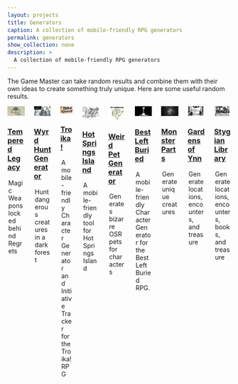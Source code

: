 ```yaml
---
layout: projects
title: Generators
caption: A collection of mobile-friendly RPG generators
permalink: generators
show_collection: none
description: >
  A collection of mobile-friendly RPG generators
---
```


The Game Master can take random results and combine them with their own ideas to create something truly unique. Here are some useful random results.

<div class="columns">
  <div class="column column-1-2">
    <article class="project-card">
      <a href="/tempered-legacy" class="no-hover no-print-link" tabindex="-1">
        <div class="project-card-img img sixteen-nine">
          <img src="/images/temperedlegacy.png" alt="Tempered Legacy" sizes="(min-width: 90em) 22.5rem, (min-width: 54em) 19.5rem, (min-width: 42em) 17.5rem, 100vw">
        </div>
      </a>
      <h3 class="project-card-title">
        <a href="/tempered-legacy" class="flip-title">Tempered Legacy</a>
      </h3>
      <legend class="project-card-text fine faded">Magic Weapons locked behind Regrets</legend>
    </article>
  </div>
  <div class="column column-1-2">
    <article class="project-card">
      <a href="/wyrdhuntgenerator" class="no-hover no-print-link" tabindex="-1">
        <div class="project-card-img img sixteen-nine">
          <img src="/images/posts/wyrd_generator.png" alt="Wyrd Hunt Generator" sizes="(min-width: 90em) 22.5rem, (min-width: 54em) 19.5rem, (min-width: 42em) 17.5rem, 100vw">
        </div>
      </a>
      <h3 class="project-card-title">
        <a href="/wyrdhuntgenerator" class="flip-title">Wyrd Hunt Generator</a>
      </h3>
      <legend class="project-card-text fine faded">Hunt dangerous creatures in a dark forest</legend>
    </article>
  </div>
  <div class="column column-1-2">
    <article class="project-card">
      <a href="/troikagenerator" class="no-hover no-print-link" tabindex="-1">
        <div class="project-card-img img sixteen-nine">
          <img src="/images/troika.png" alt="Troika Generator" sizes="(min-width: 90em) 22.5rem, (min-width: 54em) 19.5rem, (min-width: 42em) 17.5rem, 100vw">
        </div>
      </a>
      <h3 class="project-card-title">
        <a href="/troikagenerator" class="flip-title">Troika!</a>
      </h3>
      <legend class="project-card-text fine faded">A mobile-friendly Character Generator and Initiative Tracker for the Troika! RPG</legend>
    </article>
  </div>
  <div class="column column-1-2">
    <article class="project-card">
      <a href="/hotspringsgenerator" class="no-hover no-print-link" tabindex="-1">
        <div class="project-card-img img sixteen-nine">
          <img src="/images/hsi.png" alt="Hot Springs Island Generator" sizes="(min-width: 90em) 22.5rem, (min-width: 54em) 19.5rem, (min-width: 42em) 17.5rem, 100vw">
        </div>
      </a>
      <h3 class="project-card-title">
        <a href="/hotspringsgenerator" class="flip-title">Hot Springs Island</a>
      </h3>
      <legend class="project-card-text fine faded">A mobile-friendly tool for Hot Springs Island</legend>
    </article>
  </div>
  <div class="column column-1-2">
    <article class="project-card">
      <a href="/weirdpetgenerator" class="no-hover no-print-link" tabindex="-1">
        <div class="project-card-img img sixteen-nine">
          <img src="/images/pet_generator.jpg" alt="Weird Pet Generator" sizes="(min-width: 90em) 22.5rem, (min-width: 54em) 19.5rem, (min-width: 42em) 17.5rem, 100vw">
        </div>
      </a>
      <h3 class="project-card-title">
        <a href="/weirdpetgenerator" class="flip-title">Weird Pet Generator</a>
      </h3>
      <legend class="project-card-text fine faded">Generates bizarre OSR pets for characters</legend>
    </article>
  </div>
  <div class="column column-1-2">
    <article class="project-card">
      <a href="/leftburiedgenerator" class="no-hover no-print-link" tabindex="-1">
        <div class="project-card-img img sixteen-nine">
          <img src="/images/blb.png" alt="Character Generator for the Best Left Buried RPG" sizes="(min-width: 90em) 22.5rem, (min-width: 54em) 19.5rem, (min-width: 42em) 17.5rem, 100vw">
        </div>
      </a>
      <h3 class="project-card-title">
        <a href="/leftburiedgenerator" class="flip-title">Best Left Buried</a>
      </h3>
      <legend class="project-card-text fine faded">A mobile-friendly Character Generator for the Best Left Buried RPG.</legend>
    </article>
  </div>
  <div class="column column-1-2">
    <article class="project-card">
      <a href="/monsterparts" class="no-hover no-print-link" tabindex="-1">
        <div class="project-card-img img sixteen-nine">
          <img src="/images/monsterparts.jpg" alt="Monster Parts Generator" sizes="(min-width: 90em) 22.5rem, (min-width: 54em) 19.5rem, (min-width: 42em) 17.5rem, 100vw">
        </div>
      </a>
      <h3 class="project-card-title">
        <a href="/monsterparts" class="flip-title">Monster Parts</a>
      </h3>
      <legend class="project-card-text fine faded">Generate unique creatures</legend>
    </article>
  </div>
  <div class="column column-1-2">
    <article class="project-card">
      <a href="/ynngenerator" class="no-hover no-print-link" tabindex="-1">
        <div class="project-card-img img sixteen-nine">
          <img src="/images/ynngenerator.png" alt="Gardens of Ynn Generator" sizes="(min-width: 90em) 22.5rem, (min-width: 54em) 19.5rem, (min-width: 42em) 17.5rem, 100vw">
        </div>
      </a>
      <h3 class="project-card-title">
        <a href="/ynngenerator" class="flip-title">Gardens of Ynn</a>
      </h3>
      <legend class="project-card-text fine faded">Generate locations, encounters, and treasure</legend>
    </article>
  </div>
  <div class="column column-1-2">
    <article class="project-card">
      <a href="/stygiangenerator" class="no-hover no-print-link" tabindex="-1">
        <div class="project-card-img img sixteen-nine">
          <img src="/images/stygiangenerator.png" alt="Stygian Library Generator" sizes="(min-width: 90em) 22.5rem, (min-width: 54em) 19.5rem, (min-width: 42em) 17.5rem, 100vw">
        </div>
      </a>
      <h3 class="project-card-title">
        <a href="/stygiangenerator" class="flip-title">Stygian Library</a>
      </h3>
      <legend class="project-card-text fine faded">Generate locations, encounters, books, and treasure</legend>
    </article>
  </div>
</div>  
